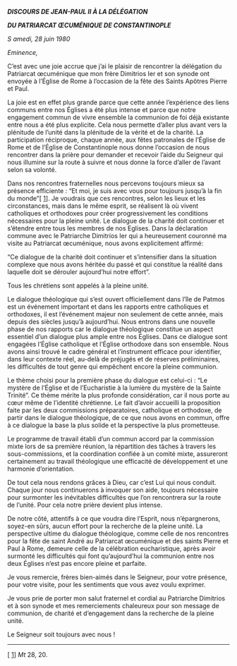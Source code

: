 ***DISCOURS DE JEAN-PAUL II À LA DÉLÉGATION***

***DU PATRIARCAT ŒCUMÉNIQUE DE CONSTANTINOPLE***

*S* *amedi, 28 juin 1980*

*Eminence,*

C’est avec une joie accrue que j’ai le plaisir de rencontrer la délégation du Patriarcat œcuménique que mon frère Dimitrios Ier et son synode ont envoyée à l’Église de Rome à l’occasion de la fête des Saints Apôtres Pierre et Paul.

La joie est en effet plus grande parce que cette année l’expérience des liens communs entre nos Églises a été plus intense et parce que notre engagement commun de vivre ensemble la communion de foi déjà existante entre nous a été plus explicite. Cela nous permette d’aller plus avant vers la plénitude de l’unité dans la plénitude de la vérité et de la charité. La participation réciproque, chaque année, aux fêtes patronales de l’Église de Rome et de l’Église de Constantinople nous donne l’occasion de nous rencontrer dans la prière pour demander et recevoir l’aide du Seigneur qui nous illumine sur la route à suivre et nous donne la force d’aller de l’avant selon sa volonté.

Dans nos rencontres fraternelles nous percevons toujours mieux sa présence efficiente : “Et moi, je suis avec vous pour toujours jusqu’à la fin du monde”[ [1](#_ftn1 "")]. Je voudrais que ces rencontres, selon les lieux et les circonstances, mais dans le même esprit, se réalisent là où vivent catholiques et orthodoxes pour créer progressivement les conditions nécessaires pour la pleine unité. Le dialogue de la charité doit continuer et s’étendre entre tous les membres de nos Eglises. Dans la déclaration commune avec le Patriarche Dimitrios Ier qui a heureusement couronné ma visite au Patriarcat œcuménique, nous avons explicitement affirmé:

“Ce dialogue de la charité doit continuer et s’intensifier dans la situation complexe que nous avons héritée du passé et qui constitue la réalité dans laquelle doit se dérouler aujourd’hui notre effort”.

Tous les chrétiens sont appelés à la pleine unité.

Le dialogue théologique qui s’est ouvert officiellement dans l’île de Patmos est un événement important et dans les rapports entre catholiques et orthodoxes, il est l’événement majeur non seulement de cette année, mais depuis des siècles jusqu’à aujourd’hui. Nous entrons dans une nouvelle phase de nos rapports car le dialogue théologique constitue un aspect essentiel d’un dialogue plus ample entre nos Églises. Dans ce dialogue sont engagées l’Église catholique et l’Église orthodoxe dans son ensemble. Nous avons ainsi trouvé le cadre général et l’instrument efficace pour identifier, dans leur contexte réel, au-delà de préjugés et de réserves préliminaires, les difficultés de tout genre qui empêchent encore la pleine communion.

Le thème choisi pour la première phase du dialogue est celui-ci : “Le mystère de l’Église et de l’Eucharistie à la lumière du mystère de la Sainte Trinité”. Ce thème mérite la plus profonde considération, car il nous porte au cœur même de l’identité chrétienne. Le fait d’avoir accueilli la proposition faite par les deux commissions préparatoires, catholique et orthodoxe, de partir dans le dialogue théologique, de ce que nous avons en commun, offre à ce dialogue la base la plus solide et la perspective la plus prometteuse.

Le programme de travail établi d’un commun accord par la commission mixte lors de sa première réunion, la répartition des tâches à travers les sous-commissions, et la coordination confiée à un comité mixte, assureront certainement au travail théologique une efficacité de développement et une harmonie d’orientation.

De tout cela nous rendons grâces à Dieu, car c’est Lui qui nous conduit. Chaque jour nous continuerons à invoquer son aide, toujours nécessaire pour surmonter les inévitables difficultés que l’on rencontrera sur la route de l’unité. Pour cela notre prière devient plus intense.

De notre côté, attentifs à ce que voudra dire l’Esprit, nous n’épargnerons, soyez-en sûrs, aucun effort pour la recherche de la pleine unité. La perspective ultime du dialogue théologique, comme celle de nos rencontres pour la fête de saint André au Patriarcat œcuménique et des saints Pierre et Paul à Rome, demeure celle de la célébration eucharistique, après avoir surmonté les difficultés qui font qu’aujourd’hui la communion entre nos deux Églises n’est pas encore pleine et parfaite.

Je vous remercie, frères bien-aimés dans le Seigneur, pour votre présence, pour votre visite, pour les sentiments que vous avez voulu exprimer.

Je vous prie de porter mon salut fraternel et cordial au Patriarche Dimitrios et à son synode et mes remerciements chaleureux pour son message de communion, de charité et d’engagement dans la recherche de la pleine unité.

Le Seigneur soit toujours avec nous !

* * *

[ [1](#_ftnref1 "")] *Mt* 28, 20.